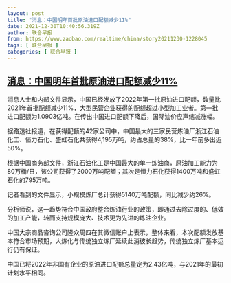 ```yaml
---
layout: post
title: "消息：中国明年首批原油进口配额减少11%"
date: 2021-12-30T10:40:56.319Z
author: 联合早报
from: https://www.zaobao.com/realtime/china/story20211230-1228045
tags: [ 联合早报 ]
categories: [ 联合早报 ]
---
```

<!--1640881260000-->
[消息：中国明年首批原油进口配额减少11%](https://www.zaobao.com/realtime/china/story20211230-1228045)
------

<div>
<p>消息人士和内部文件显示，中国已经发放了2022年第一批原油进口配额，数量比2021年首批配额减少11%，大型民营企业获得的配额超过小型加工业者。第一批进口配额为1.0903亿吨。在传出中国进口配额下降后，国际油价应声缩减涨幅。</p><p>据路透社报道，在获得配额的42家公司中，中国最大的三家民营炼油厂浙江石油化工、恒力石化、盛虹石化共获得4,195万吨，约占总量的38%，比一年前多出近50%。</p><p>根据中国商务部文件，浙江石油化工是中国最大的单一炼油商，原油加工能力为80万桶/日，该公司获得了2000万吨配额；其次是恒力石化获得1400万吨和盛虹石化的795万吨。</p><section id="imu"><div id="dfp-ad-imu1">        </div></section><p>记者看到的文件显示，小规模炼厂总计获得5140万吨配额，同比减少约26%。</p><p>分析师说，这一趋势符合中国政府整合炼油行业的政策，即通过去除过度的、低效的加工产能，转而支持规模庞大、技术更为先进的炼油企业。</p><p>中国大宗商品咨询公司隆众周四在其微信账户上表示，整体来看，本次配额发放基本符合市场预期，大炼化与传统独立炼厂延续此消彼长趋势，传统独立炼厂基本运行仍有保证。</p><div id="innity-in-post"></div><div id="dfp-ad-midarticlespecial">        </div><p>中国已将2022年非国有企业的原油进口配额总量定为2.43亿吨，与2021年的最初计划水平相同。</p>      <div class="cx_paywall_placeholder" id="sph_cdp_40"></div>
</div>
